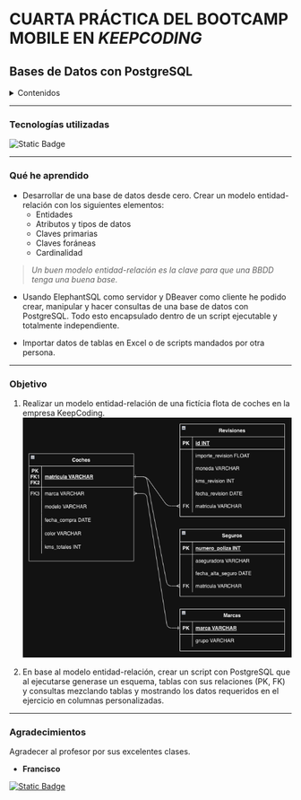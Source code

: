 # CUARTA PRÁCTICA DEL BOOTCAMP MOBILE EN *KEEPCODING*
## Bases de Datos con PostgreSQL

<details>
  <summary>Contenidos</summary>
  <ol>
    <li><a href="#tecnologías-utilizadas">Stack - Tecnologías utilizadas</a></li>
    <li><a href="#qué-he-aprendido">Qué he aprendido</a></li>
    <li><a href="#objetivo">Objetivo práctica</li>
    <li><a href="#agradecimientos">Agradecimientos</a></li>
  </ol>
</details>

---
### Tecnologías utilizadas
![Static Badge](https://img.shields.io/badge/PostgreSQL-%230064a5?style=for-the-badge&logo=postgresql&logoColor=white)

---
### Qué he aprendido

- Desarrollar de una base de datos desde cero. Crear un modelo entidad-relación con los siguientes elementos:
  - Entidades
  - Atributos y tipos de datos
  - Claves primarias
  - Claves foráneas
  - Cardinalidad
 
> *Un buen modelo entidad-relación es la clave para que una BBDD tenga una buena base.*

- Usando ElephantSQL como servidor y DBeaver como cliente he podido crear, manipular y hacer consultas de una base de datos con PostgreSQL. Todo esto encapsulado dentro de un script ejecutable y totalmente independiente.

- Importar datos de tablas en Excel o de scripts mandados por otra persona.

---
### Objetivo

1. Realizar un modelo entidad-relación de una fictícia flota de coches en la empresa KeepCoding.
![Captura](https://github.com/Marcnava/Practica-Bases-de-Datos/blob/main/Captura%20de%20pantalla%202023-09-18%20a%20las%201.12.43.png)

2. En base al modelo entidad-relación, crear un script con PostgreSQL que al ejecutarse generase un esquema, tablas con sus relaciones (PK, FK) y consultas mezclando tablas y mostrando los datos requeridos en el ejercicio en columnas personalizadas.

---
### Agradecimientos

Agradecer al profesor por sus excelentes clases.

- **Francisco**

<a href="https://github.com/franciscomoma" target="_blank"><img alt="Static Badge" src="https://img.shields.io/badge/GitHub-black?style=for-the-badge&logo=github&logoColor=white"></a>

